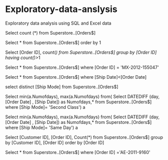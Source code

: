 # Exploratory-data-anslysis
Exploratory data analysis using SQL and Excel data

Select count (*) 
from Superstore..[Orders$]

Select *
from Superstore..[Orders$]
order by 1

Select [Order ID], count(*)
from Superstore..[Orders$]
group by  [Order ID]
having count(*)>1

Select *
from Superstore..[Orders$]
where [Order ID] = 'MX-2012-155047'

Select *
from Superstore..[Orders$]
where [Ship Date]<[Order Date]

select distinct [Ship Mode] from Superstore..[Orders$]

Select min(a.Numofdays), max(a.Numofdays)
from(
Select DATEDIFF (day, [Order Date] , [Ship Date]) as Numofdays,*
from Superstore..[Orders$]
where [Ship Mode]= 'Second Class') a

Select min(a.Numofdays), max(a.Numofdays)
from(
Select DATEDIFF (day, [Order Date] , [Ship Date]) as Numofdays,*
from Superstore..[Orders$]
where [Ship Mode]= 'Same Day') a

Select [Customer ID], [Order ID], Count(*)
from Superstore..[Orders$]
group by [Customer ID], [Order ID]
order by [Order ID]

Select * 
from Superstore..[Orders$]
where [Order ID] ='AE-2011-9160'
